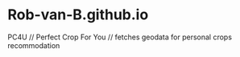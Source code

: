 Rob-van-B.github.io
===================

PC4U // Perfect Crop For You // fetches geodata for personal crops recommodation
